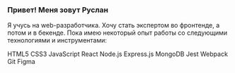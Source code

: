### Привет! Меня зовут Руслан

Я учусь на web-разработчика.
Хочу стать экспертом во фронтенде,
а потом и в бекенде.
Пока имею некоторый опыт работы со следующими технологиями и инструментами:

HTML5 CSS3 JavaScript React Node.js Express.js MongoDB Jest Webpack Git Figma

<!--
**RuslanVoronov/RuslanVoronov** is a ✨ _special_ ✨ repository because its `README.md` (this file) appears on your GitHub profile.

Here are some ideas to get you started:

- 🔭 I’m currently working on ...
- 🌱 I’m currently learning ...
- 👯 I’m looking to collaborate on ...
- 🤔 I’m looking for help with ...
- 💬 Ask me about ...
- 📫 How to reach me: ...
- 😄 Pronouns: ...
- ⚡ Fun fact: ...
-->
